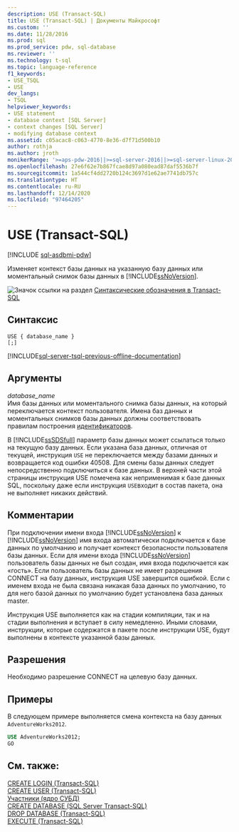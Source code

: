 ```yaml
---
description: USE (Transact-SQL)
title: USE (Transact-SQL) | Документы Майкрософт
ms.custom: ''
ms.date: 11/28/2016
ms.prod: sql
ms.prod_service: pdw, sql-database
ms.reviewer: ''
ms.technology: t-sql
ms.topic: language-reference
f1_keywords:
- USE_TSQL
- USE
dev_langs:
- TSQL
helpviewer_keywords:
- USE statement
- database context [SQL Server]
- context changes [SQL Server]
- modifying database context
ms.assetid: c05acac8-c063-4770-8e36-d7f71d500b10
author: rothja
ms.author: jroth
monikerRange: '>=aps-pdw-2016||>=sql-server-2016||>=sql-server-linux-2017||=azuresqldb-mi-current'
ms.openlocfilehash: 27e6f62e7b867fcae8d97a080ead87daf5536b7f
ms.sourcegitcommit: 1a544cf4dd2720b124c3697d1e62ae7741db757c
ms.translationtype: HT
ms.contentlocale: ru-RU
ms.lasthandoff: 12/14/2020
ms.locfileid: "97464205"
---
```

# <a name="use-transact-sql"></a>USE (Transact-SQL)
[!INCLUDE [sql-asdbmi-pdw](../../includes/applies-to-version/sql-asdbmi-pdw.md)]

  Изменяет контекст базы данных на указанную базу данных или моментальный снимок базы данных в [!INCLUDE[ssNoVersion](../../includes/ssnoversion-md.md)].  
  
 ![Значок ссылки на раздел](../../database-engine/configure-windows/media/topic-link.gif "Значок ссылки на раздел") [Синтаксические обозначения в Transact-SQL](../../t-sql/language-elements/transact-sql-syntax-conventions-transact-sql.md)  
  
## <a name="syntax"></a>Синтаксис  
  
```syntaxsql
USE { database_name }   
[;]  
```  
  
[!INCLUDE[sql-server-tsql-previous-offline-documentation](../../includes/sql-server-tsql-previous-offline-documentation.md)]

## <a name="arguments"></a>Аргументы
 *database_name*  
 Имя базы данных или моментального снимка базы данных, на который переключается контекст пользователя. Имена баз данных и моментальных снимков базы данных должны соответствовать правилам построения [идентификаторов](../../relational-databases/databases/database-identifiers.md).  
  
 В [!INCLUDE[ssSDSfull](../../includes/sssdsfull-md.md)] параметр базы данных может ссылаться только на текущую базу данных. Если указана база данных, отличная от текущей, инструкция `USE` не переключается между базами данных и возвращается код ошибки 40508. Для смены базы данных следует непосредственно подключиться к базе данных. В верхней части этой страницы инструкция USE помечена как неприменимая к базе данных SQL, поскольку даже если инструкция `USE`входит в состав пакета, она не выполняет никаких действий.
  
## <a name="remarks"></a>Комментарии  
 При подключении имени входа [!INCLUDE[ssNoVersion](../../includes/ssnoversion-md.md)] к [!INCLUDE[ssNoVersion](../../includes/ssnoversion-md.md)] имя входа автоматически подключается к базе данных по умолчанию и получает контекст безопасности пользователя базы данных. Если для имени входа [!INCLUDE[ssNoVersion](../../includes/ssnoversion-md.md)] пользователь базы данных не был создан, имя входа подключается как «гость». Если пользователь базы данных не имеет разрешения CONNECT на базу данных, инструкция USE завершится ошибкой. Если с именем входа не была связана никакая база данных по умолчанию, то для него базой данных по умолчанию будет установлена база данных master.  
  
 Инструкция USE выполняется как на стадии компиляции, так и на стадии выполнения и вступает в силу немедленно. Иными словами, инструкции, которые содержатся в пакете после инструкции USE, будут выполнены в контексте указанной базы данных.  
  
## <a name="permissions"></a>Разрешения  
 Необходимо разрешение CONNECT на целевую базу данных.  
  
## <a name="examples"></a>Примеры  
 В следующем примере выполняется смена контекста на базу данных `AdventureWorks2012`.  
  
```sql  
USE AdventureWorks2012;  
GO  
```  
  
## <a name="see-also"></a>См. также:  
 [CREATE LOGIN (Transact-SQL)](../../t-sql/statements/create-login-transact-sql.md)   
 [CREATE USER (Transact-SQL)](../../t-sql/statements/create-user-transact-sql.md)   
 [Участники (ядро СУБД)](../../relational-databases/security/authentication-access/principals-database-engine.md)   
 [CREATE DATABASE (SQL Server Transact-SQL)](../statements/create-database-transact-sql.md)   
 [DROP DATABASE (Transact-SQL)](../../t-sql/statements/drop-database-transact-sql.md)   
 [EXECUTE (Transact-SQL)](../../t-sql/language-elements/execute-transact-sql.md)  
  
